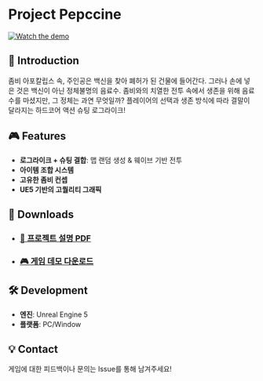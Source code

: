 # Project Pepccine
[![Watch the demo](https://github.com/user-attachments/assets/5c9f22b8-5536-415b-9dcb-4fc1b3ba1814)](https://youtu.be/G48htx_-Vzk)

## 📌 Introduction
좀비 아포칼립스 속, 주인공은 백신을 찾아 폐허가 된 건물에 들어간다.
그러나 손에 넣은 것은 백신이 아닌 정체불명의 음료수.
좀비와의 치열한 전투 속에서 생존을 위해 음료수를 마셨지만,
그 정체는 과연 무엇일까?
플레이어의 선택과 생존 방식에 따라 결말이 달라지는
하드코어 액션 슈팅 로그라이크!

## 🎮 Features
- **로그라이크 + 슈팅 결합**: 맵 랜덤 생성 & 웨이브 기반 전투
- **아이템 조합 시스템**
- **고유한 좀비 컨셉**
- **UE5 기반의 고퀄리티 그래픽**  

## 📂 Downloads
- ### [📄 프로젝트 설명 PDF](https://github.com/user-attachments/files/19173376/default.pdf)  
- ### [🎮 게임 데모 다운로드](https://github.com/NbcampUnreal/2nd-Team4-CH3-Project/releases/tag/v1.0.0)  

## 🛠️ Development
- **엔진**: Unreal Engine 5  
- **플랫폼**: PC/Window

## 💡 Contact
게임에 대한 피드백이나 문의는 Issue를 통해 남겨주세요!  
